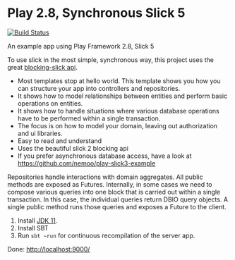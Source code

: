 Play 2.8, Synchronous Slick 5 
==================
[![Build Status](https://travis-ci.com/nemoo/play-slick-synchronous-example.svg?branch=main)](https://travis-ci.com/nemoo/play-slick-synchronous-example)

An example app using Play Framework 2.8, Slick 5

To use slick in the most simple, synchronous way, this project uses the great [blocking-slick api](https://github.com/takezoe/blocking-slick).     

* Most templates stop at hello world. This template shows you how you can structure your app into controllers and repositories.
* It shows how to model relationships between entities and perform basic operations on entities.
* It shows how to handle situations where various database operations have to be performed within a single transaction.
* The focus is on how to model your domain, leaving out authorization and ui libraries.
* Easy to read and understand
* Uses the beautiful slick 2 blocking api
* If you prefer asynchronous database access, have a look at https://github.com/nemoo/play-slick3-example

Repositories handle interactions with domain aggregates. All public methods are exposed as Futures. Internally, in some cases we need to compose various queries into one block that is carried out within a single transaction. In this case, the individual queries return DBIO query objects. A single public method runs those queries and exposes a Future to the client.


1. Install [JDK 11](https://adoptopenjdk.net/).
2. Install SBT
3. Run `sbt ~run` for continuous recompilation of the server app.

Done: [http://localhost:9000/](http://localhost:9000/)

